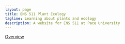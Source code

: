 ```yaml
---
layout: page
title: ENS 511 Plant Ecology
tagline: Learning about plants and ecology
description: A website for ENS 511 at Pace University
---
```


[Overview](pages/overview.html)